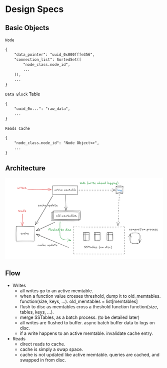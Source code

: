 # Design Specs

## Basic Objects 
`Node`
```
{
    "data_pointer": "uuid_0x000fffe356",
    "connection_list": SortedSet([
        "node_class.node_id",
        ...
    ]),
    ...
}
```

`Data Block` Table
```
{
    "uuid_0x...": "raw_data",
    ...
}
```

`Reads Cache`
```
{
    "node_class.node_id": "Node Object<>",
    ...
}
```

## Architecture
![architecture](architecture.png)

## Flow
+ Writes
  + all writes go to an active memtable.
  + when a function value crosses threshold, dump it to old_memtables. 
    function(size, keys, ...).
    old_memtables = list[memtables]
  + flush to disc as memtables cross a theshold function
    function(size, tables, keys, ...).
  + merge SSTables, as a batch process. (to be detailed later)
  + all writes are flushed to buffer. 
    async batch buffer data to logs on disc.
  + if a write happens to an active memtable. invalidate cache entry.
+ Reads
  + direct reads to cache. 
  + cache is simply a swap space.
  + cache is not updated like active memtable. queries are cached, and swapped in from disc.
